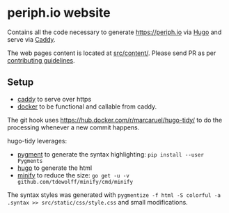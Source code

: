 # periph.io website

Contains all the code necessary to generate https://periph.io via
[Hugo](https://gohugo.io) and serve via [Caddy](https://caddyserver.com/).

The web pages content is located at [src/content/](src/content/). Please send
PR as per [contributing
guidelines](https://periph.io/doc/drivers/contributing/).


## Setup

- [caddy](https://caddyserver.com) to serve over https
- [docker](https://docker.com) to be functional and callable from caddy.

The git hook uses https://hub.docker.com/r/marcaruel/hugo-tidy/ to do the
processing whenever a new commit happens.

hugo-tidy leverages:
- [pygment](http://pygments.org) to generate the syntax highlighting: `pip
  install --user Pygments`
- [hugo](https://gohugo.io) to generate the html
- [minify](https://github.com/tdewolff/minify/tree/master/cmd/minify) to reduce
  the size: `go get -u -v github.com/tdewolff/minify/cmd/minify`

The syntax styles was generated with `pygmentize -f html -S colorful -a .syntax >> src/static/css/style.css`
and small modifications.
